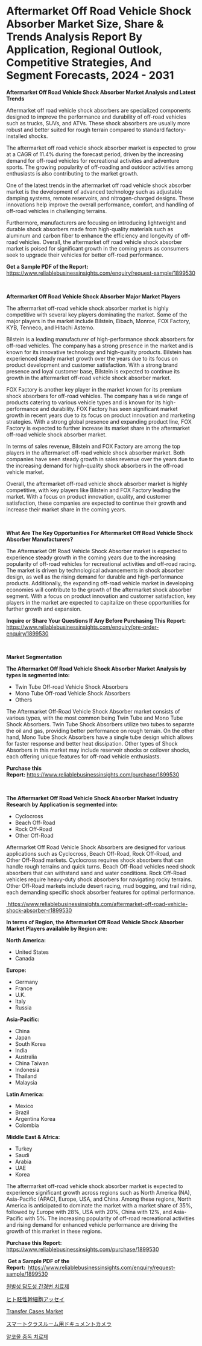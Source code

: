 <p><h1>Aftermarket Off Road Vehicle Shock Absorber Market Size, Share & Trends Analysis Report By Application, Regional Outlook, Competitive Strategies, And Segment Forecasts, 2024 - 2031</h1></p><p><strong>Aftermarket Off Road Vehicle Shock Absorber Market Analysis and Latest Trends</strong></p>
<p><p>Aftermarket off road vehicle shock absorbers are specialized components designed to improve the performance and durability of off-road vehicles such as trucks, SUVs, and ATVs. These shock absorbers are usually more robust and better suited for rough terrain compared to standard factory-installed shocks.</p><p>The aftermarket off road vehicle shock absorber market is expected to grow at a CAGR of 11.4% during the forecast period, driven by the increasing demand for off-road vehicles for recreational activities and adventure sports. The growing popularity of off-roading and outdoor activities among enthusiasts is also contributing to the market growth.</p><p>One of the latest trends in the aftermarket off road vehicle shock absorber market is the development of advanced technology such as adjustable damping systems, remote reservoirs, and nitrogen-charged designs. These innovations help improve the overall performance, comfort, and handling of off-road vehicles in challenging terrains.</p><p>Furthermore, manufacturers are focusing on introducing lightweight and durable shock absorbers made from high-quality materials such as aluminum and carbon fiber to enhance the efficiency and longevity of off-road vehicles. Overall, the aftermarket off road vehicle shock absorber market is poised for significant growth in the coming years as consumers seek to upgrade their vehicles for better off-road performance.</p></p>
<p><strong>Get a Sample PDF of the Report:&nbsp;</strong> <a href="https://www.reliablebusinessinsights.com/enquiry/request-sample/1899530">https://www.reliablebusinessinsights.com/enquiry/request-sample/1899530</a></p>
<p>&nbsp;</p>
<p><strong>Aftermarket Off Road Vehicle Shock Absorber Major Market Players</strong></p>
<p><p>The aftermarket off-road vehicle shock absorber market is highly competitive with several key players dominating the market. Some of the major players in the market include Bilstein, Eibach, Monroe, FOX Factory, KYB, Tenneco, and Hitachi Astemo.</p><p>Bilstein is a leading manufacturer of high-performance shock absorbers for off-road vehicles. The company has a strong presence in the market and is known for its innovative technology and high-quality products. Bilstein has experienced steady market growth over the years due to its focus on product development and customer satisfaction. With a strong brand presence and loyal customer base, Bilstein is expected to continue its growth in the aftermarket off-road vehicle shock absorber market.</p><p>FOX Factory is another key player in the market known for its premium shock absorbers for off-road vehicles. The company has a wide range of products catering to various vehicle types and is known for its high-performance and durability. FOX Factory has seen significant market growth in recent years due to its focus on product innovation and marketing strategies. With a strong global presence and expanding product line, FOX Factory is expected to further increase its market share in the aftermarket off-road vehicle shock absorber market.</p><p>In terms of sales revenue, Bilstein and FOX Factory are among the top players in the aftermarket off-road vehicle shock absorber market. Both companies have seen steady growth in sales revenue over the years due to the increasing demand for high-quality shock absorbers in the off-road vehicle market.</p><p>Overall, the aftermarket off-road vehicle shock absorber market is highly competitive, with key players like Bilstein and FOX Factory leading the market. With a focus on product innovation, quality, and customer satisfaction, these companies are expected to continue their growth and increase their market share in the coming years.</p></p>
<p>&nbsp;</p>
<p><strong>What Are The Key Opportunities For Aftermarket Off Road Vehicle Shock Absorber Manufacturers?</strong></p>
<p><p>The Aftermarket Off Road Vehicle Shock Absorber market is expected to experience steady growth in the coming years due to the increasing popularity of off-road vehicles for recreational activities and off-road racing. The market is driven by technological advancements in shock absorber design, as well as the rising demand for durable and high-performance products. Additionally, the expanding off-road vehicle market in developing economies will contribute to the growth of the aftermarket shock absorber segment. With a focus on product innovation and customer satisfaction, key players in the market are expected to capitalize on these opportunities for further growth and expansion.</p></p>
<p><strong>Inquire or Share Your Questions If Any Before Purchasing This Report:</strong> <a href="https://www.reliablebusinessinsights.com/enquiry/pre-order-enquiry/1899530">https://www.reliablebusinessinsights.com/enquiry/pre-order-enquiry/1899530</a></p>
<p>&nbsp;</p>
<p><strong>Market Segmentation</strong></p>
<p><strong>The Aftermarket Off Road Vehicle Shock Absorber Market Analysis by types is segmented into:</strong></p>
<p><ul><li>Twin Tube Off-road Vehicle Shock Absorbers</li><li>Mono Tube Off-road Vehicle Shock Absorbers</li><li>Others</li></ul></p>
<p><p>The Aftermarket Off-Road Vehicle Shock Absorber market consists of various types, with the most common being Twin Tube and Mono Tube Shock Absorbers. Twin Tube Shock Absorbers utilize two tubes to separate the oil and gas, providing better performance on rough terrain. On the other hand, Mono Tube Shock Absorbers have a single tube design which allows for faster response and better heat dissipation. Other types of Shock Absorbers in this market may include reservoir shocks or coilover shocks, each offering unique features for off-road vehicle enthusiasts.</p></p>
<p><strong>Purchase this Report:&nbsp;</strong><a href="https://www.reliablebusinessinsights.com/purchase/1899530">https://www.reliablebusinessinsights.com/purchase/1899530</a></p>
<p>&nbsp;</p>
<p><strong>The Aftermarket Off Road Vehicle Shock Absorber Market Industry Research by Application is segmented into:</strong></p>
<p><ul><li>Cyclocross</li><li>Beach Off-Road</li><li>Rock Off-Road</li><li>Other Off-Road</li></ul></p>
<p><p>Aftermarket Off Road Vehicle Shock Absorbers are designed for various applications such as Cyclocross, Beach Off-Road, Rock Off-Road, and Other Off-Road markets. Cyclocross requires shock absorbers that can handle rough terrains and quick turns. Beach Off-Road vehicles need shock absorbers that can withstand sand and water conditions. Rock Off-Road vehicles require heavy-duty shock absorbers for navigating rocky terrains. Other Off-Road markets include desert racing, mud bogging, and trail riding, each demanding specific shock absorber features for optimal performance.</p></p>
<p><a href="https://www.reliablebusinessinsights.com/aftermarket-off-road-vehicle-shock-absorber-r1899530">&nbsp;https://www.reliablebusinessinsights.com/aftermarket-off-road-vehicle-shock-absorber-r1899530</a></p>
<p><strong>In terms of Region, the Aftermarket Off Road Vehicle Shock Absorber Market Players available by Region are:</strong></p>
<p>
    <p> <strong> North America: </strong>
        <ul>
            <li>United States</li>
            <li>Canada</li>
        </ul>
        </p> 
    <p> <strong> Europe: </strong>
        <ul>
            <li>Germany</li>
            <li>France</li>
            <li>U.K.</li>
            <li>Italy</li>
            <li>Russia</li>
        </ul>
        </p> 
    <p> <strong> Asia-Pacific: </strong>
        <ul>
            <li>China</li>
            <li>Japan</li>
            <li>South Korea</li>
            <li>India</li>
            <li>Australia</li>
            <li>China Taiwan</li>
            <li>Indonesia</li>
            <li>Thailand</li>
            <li>Malaysia</li>
        </ul>
        </p> 
    <p> <strong> Latin America: </strong>
        <ul>
            <li>Mexico</li>
            <li>Brazil</li>
            <li>Argentina Korea</li>
            <li>Colombia</li>
        </ul>
        </p> 
    <p> <strong> Middle East & Africa: </strong>
        <ul>
            <li>Turkey</li>
            <li>Saudi</li>
            <li>Arabia</li>
            <li>UAE</li>
            <li>Korea</li>
        </ul>
    </p>
    </p>
<p><p>The aftermarket off-road vehicle shock absorber market is expected to experience significant growth across regions such as North America (NA), Asia-Pacific (APAC), Europe, USA, and China. Among these regions, North America is anticipated to dominate the market with a market share of 35%, followed by Europe with 28%, USA with 20%, China with 12%, and Asia-Pacific with 5%. The increasing popularity of off-road recreational activities and rising demand for enhanced vehicle performance are driving the growth of this market in these regions.</p></p>
<p><strong>Purchase this Report: </strong><a href="https://www.reliablebusinessinsights.com/purchase/1899530">https://www.reliablebusinessinsights.com/purchase/1899530</a></p>
<p>&nbsp;<strong>Get a Sample PDF of the Report:&nbsp;&nbsp;</strong><a href="https://www.reliablebusinessinsights.com/enquiry/request-sample/1899530">https://www.reliablebusinessinsights.com/enquiry/request-sample/1899530</a></p>
<p><strong></strong></p>
<p><p><a href="https://github.com/durgin521/Market-Research-Report-List-1/blob/main/6322252115370.md">원발성 담도성 간경변 치료제</a></p><p><a href="https://medium.com/@burtongalen/%E4%BA%BA%E9%96%93%E3%81%AE%E8%83%9A%E6%80%A7%E5%B9%B9%E7%B4%B0%E8%83%9E%E3%82%A2%E3%83%83%E3%82%BB%E3%82%A4%E5%B8%82%E5%A0%B4%E3%81%AE%E3%83%88%E3%83%AC%E3%83%B3%E3%83%89%E3%81%A8%E5%88%86%E6%9E%90-%E4%BB%8A%E5%BE%8C%E3%81%AE%E6%88%90%E9%95%B7%E3%81%AE%E6%A9%9F%E4%BC%9A%E3%81%A8%E8%AA%B2%E9%A1%8C-2024%E5%B9%B4-2031%E5%B9%B4-de43bf26ab94">ヒト胚性幹細胞アッセイ</a></p><p><a href="https://github.com/luckyshygirl/Market-Research-Report-List-5/blob/main/transfer-cases-market.md">Transfer Cases Market</a></p><p><a href="https://github.com/NikitaBruen/Market-Research-Report-List-1/blob/main/8958486128181.md">スマートクラスルーム用ドキュメントカメラ</a></p><p><a href="https://github.com/novabrown3/Market-Research-Report-List-1/blob/main/7751804115369.md">알코올 중독 치료제</a></p></p>